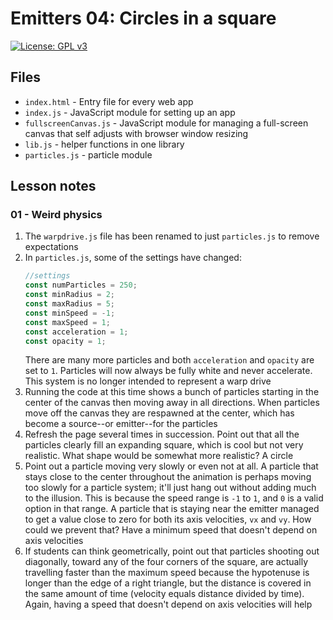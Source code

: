 # Emitters 04: Circles in a square

[![License: GPL v3](https://img.shields.io/badge/License-GPLv3-blue.svg)](https://www.gnu.org/licenses/gpl-3.0)

## Files

* <code>index.html</code> - Entry file for every web app
* <code>index.js</code> - JavaScript module for setting up an app
* <code>fullscreenCanvas.js</code> - JavaScript module for managing a full-screen canvas that self adjusts with browser window resizing
* <code>lib.js</code> - helper functions in one library
* <code>particles.js</code> - particle module

## Lesson notes

### 01 - Weird physics

1. The <code>warpdrive.js</code> file has been renamed to just <code>particles.js</code> to remove expectations
2. In <code>particles.js</code>, some of the settings have changed:
    ```js
    //settings
    const numParticles = 250;
    const minRadius = 2;
    const maxRadius = 5;
    const minSpeed = -1;
    const maxSpeed = 1;
    const acceleration = 1;
    const opacity = 1;
    ```
    There are many more particles and both <code>acceleration</code> and <code>opacity</code> are set to <code>1</code>. Particles will now always be fully white and never accelerate. This system is no longer intended to represent a warp drive
3. Running the code at this time shows a bunch of particles starting in the center of the canvas then moving away in all directions. When particles move off the canvas they are respawned at the center, which has become a source--or emitter--for the particles
4. Refresh the page several times in succession. Point out that all the particles clearly fill an expanding square, which is cool but not very realistic. What shape would be somewhat more realistic? A circle
5. Point out a particle moving very slowly or even not at all. A particle that stays close to the center throughout the animation is perhaps moving too slowly for a particle system; it'll just hang out without adding much to the illusion. This is because the speed range is <code>-1</code> to <code>1</code>, and <code>0</code> is a valid option in that range. A particle that is staying near the emitter managed to get a value close to zero for both its axis velocities, <code>vx</code> and <code>vy</code>. How could we prevent that? Have a minimum speed that doesn't depend on axis velocities
6. If students can think geometrically, point out that particles shooting out diagonally, toward any of the four corners of the square, are actually travelling faster than the maximum speed because the hypotenuse is longer than the edge of a right triangle, but the distance is covered in the same amount of time (velocity equals distance divided by time). Again, having a speed that doesn't depend on axis velocities will help